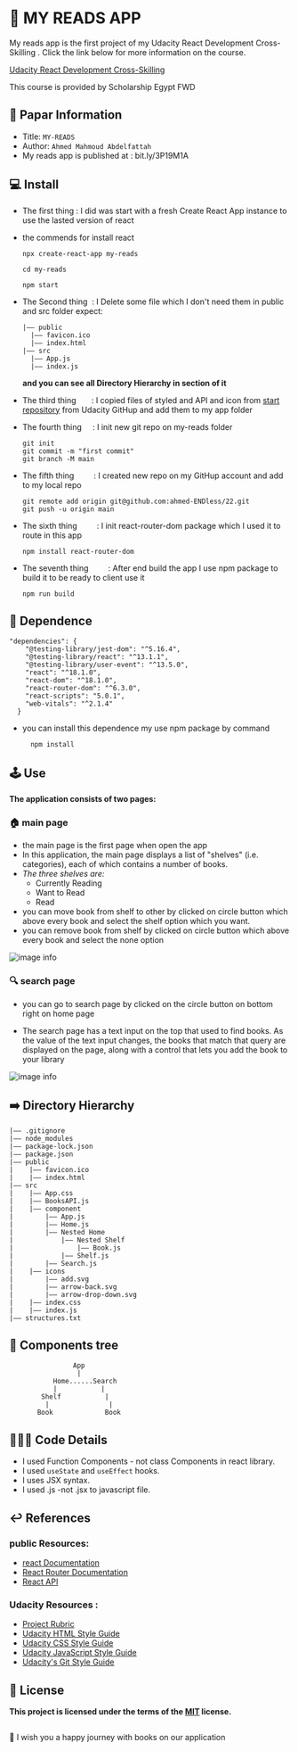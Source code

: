 📗 MY READS APP
===
My reads app is the first project of my Udacity React Development Cross-Skilling . Click the link below for more information on the course.

[Udacity React Development Cross-Skilling](https://egfwd.com/specializtion/react-development/)

This course is provided by Scholarship Egypt FWD

## 📝 Papar Information
- Title:  `MY-READS`
- Author:  `Ahmed Mahmoud Abdelfattah`
- My reads app is published at :  bit.ly/3P19M1A

## 💻 Install
- The first thing  : I did was start with a fresh Create React App instance to use the lasted version of react
- the commends for install react

  ```
  npx create-react-app my-reads

  cd my-reads

  npm start
  ```

- The Second thing &nbsp;: I Delete some file which I don't need them in public and src folder expect:
  ```
  |—— public
    |—— favicon.ico
    |—— index.html
  |—— src
    |—— App.js
    |—— index.js
  ```
  **and you can see all Directory Hierarchy in section of it**
- The third thing &nbsp;&nbsp;&nbsp;&nbsp;&nbsp;&nbsp;: I copied files of styled and API and icon from [start repository](https://github.com/udacity/nd0191-c1-myreads/) from Udacity GitHup and add them to my app folder
- The fourth thing &nbsp;&nbsp;&nbsp;&nbsp;: I init new git repo on my-reads folder
  ```
  git init
  git commit -m "first commit"
  git branch -M main
  ```
- The fifth thing  &nbsp;&nbsp;&nbsp;&nbsp;&nbsp;&nbsp;&nbsp;&nbsp;: I created new repo on my GitHup account and add to my local repo
  ```
  git remote add origin git@github.com:ahmed-ENDless/22.git
  git push -u origin main
  ```
- The sixth thing  &nbsp;&nbsp;&nbsp;&nbsp;&nbsp;&nbsp;&nbsp;&nbsp;: I init react-router-dom package which I used it to route in this app
  ```
  npm install react-router-dom
  ```
- The seventh thing  &nbsp;&nbsp;&nbsp;&nbsp;&nbsp;&nbsp;&nbsp;&nbsp;: After end build the app I use npm package to build it to be ready to client use it
  ```
  npm run build
  ```
## 💽 Dependence

  ```
  "dependencies": {
      "@testing-library/jest-dom": "^5.16.4",
      "@testing-library/react": "^13.1.1",
      "@testing-library/user-event": "^13.5.0",
      "react": "^18.1.0",
      "react-dom": "^18.1.0",
      "react-router-dom": "^6.3.0",
      "react-scripts": "5.0.1",
      "web-vitals": "^2.1.4"
    }

  ```
- you can install this dependence my use npm package by command
  ```
    npm install
  ```
## 🕹 Use
**The application consists of two pages:**

### 🏠 main page
- the main page is the first page when open the app
- In this application, the main page displays a list of "shelves" (i.e. categories), each of which contains a number of books. 
- _The three shelves are:_ </br>
  - Currently Reading </br>
  - Want to Read </br>
  - Read
- you can move book from shelf to other by clicked on circle button which above every book and select the shelf option which you want.
- you can remove book from shelf  by clicked on circle button which above every book and select the none option

![image info](./readmeImg/home.png)

### 🔍 search page
- you can go to search page by clicked on the circle button on bottom right on home page 

- The search page has a text input on the top that used to find books. As the value of the text input changes, the books that match that query are displayed on the page, along with a control that lets you add the book to your library

![image info](./readmeImg/writeSearch.png)

## ➡️ Directory Hierarchy
```
|—— .gitignore
|—— node_modules
|—— package-lock.json
|—— package.json
|—— public
|    |—— favicon.ico
|    |—— index.html
|—— src
|    |—— App.css
|    |—— BooksAPI.js
|    |—— component
|        |—— App.js
|        |—— Home.js
|        |—— Nested Home
|            |—— Nested Shelf
|                |—— Book.js
|            |—— Shelf.js
|        |—— Search.js
|    |—— icons
|        |—— add.svg
|        |—— arrow-back.svg
|        |—— arrow-drop-down.svg
|    |—— index.css
|    |—— index.js
|—— structures.txt
```

## 🌲 Components tree 
```
                App
                 |
           Home......Search
           |           |
        Shelf           |
         |               |
       Book             Book
```
## 👨🏻‍💻 Code Details
- I used Function Components - not class Components in react library.
- I used `useState` and `useEffect` hooks.
- I uses JSX syntax.
- I used .js -not .jsx to javascript file.

## ↩️ References

### public Resources:
- [react Documentation](https://reactjs.org/docs/getting-started.html)
- [React Router Documentation](https://reactrouter.com/docs/en/v6)
- [React API](https://reactjs.org/docs/react-api.html)
### Udacity Resources :
- [Project Rubric](https://review.udacity.com/#!/rubrics/3624/view)
- [Udacity HTML Style Guide](http://udacity.github.io/frontend-nanodegree-styleguide/index.html)
- [Udacity CSS Style Guide](http://udacity.github.io/frontend-nanodegree-styleguide/css.html)
- [Udacity JavaScript Style Guide](http://udacity.github.io/frontend-nanodegree-styleguide/javascript.html)
- [Udacity's Git Style Guide](https://udacity.github.io/git-styleguide/)

## 🔑 License
**This project is licensed under the terms of the [MIT](https://choosealicense.com/licenses/mit/) license.**

##
👋 I wish you a happy journey with books on our application

<!-- # **MYREADS APP**
